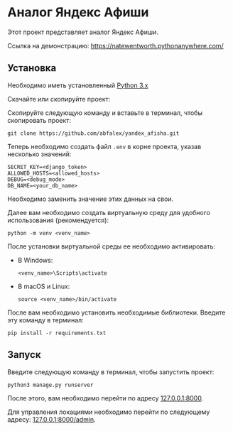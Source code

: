 # Аналог Яндекс Афиши

Этот проект представляет аналог Яндекс Афиши.

Ссылка на демонстрацию: https://natewentworth.pythonanywhere.com/

## Установка

Необходимо иметь установленный [Python 3.x](https://www.python.org/downloads/release/python-3125/)

Скачайте или скопируйте проект:

Скопируйте следующую команду и вставьте в терминал, чтобы скопировать проект:

```
git clone https://github.com/abfalex/yandex_afisha.git
```

Теперь необходимо создать файл `.env` в корне проекта, указав несколько значений:

```
SECRET_KEY=<django_token>
ALLOWED_HOSTS=<allowed_hosts>
DEBUG=<debug_mode>
DB_NAME=<your_db_name>
```

Необходимо заменить значение этих данных на свои.

Далее вам необходимо создать виртуальную среду для удобного использования (рекомендуется):

```
python -m venv <venv_name>
```

После установки виртуальной среды ее необходимо активировать:

- В Windows:

    ```
    <venv_name>\Scripts\activate
    ```

- В macOS и Linux:

    ```
    source <venv_name>/bin/activate
    ```

После вам необходимо установить необходимые библиотеки. Введите эту команду в терминал:

```
pip install -r requirements.txt
```

## Запуск
Введите следующую команду в терминал, чтобы запустить проект:

```
python3 manage.py runserver
```

После этого, вам необходимо перейти по адресу [127.0.0.1:8000](https://127.0.0.1:8000).

Для управления локациями необходимо перейти по следующему адресу:
 [127.0.0.1:8000/admin](http://127.0.0.1:8000/admin).